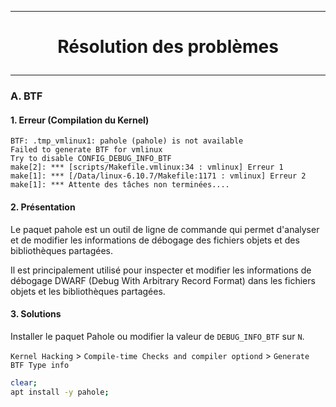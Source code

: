 ----------------------------------------------------------------------------------------------------------------
# <p align='center'> Résolution des problèmes </p>

----------------------------------------------------------------------------------------------------------------
### A. BTF
#### 1. Erreur (Compilation du Kernel)
```
BTF: .tmp_vmlinux1: pahole (pahole) is not available
Failed to generate BTF for vmlinux
Try to disable CONFIG_DEBUG_INFO_BTF
make[2]: *** [scripts/Makefile.vmlinux:34 : vmlinux] Erreur 1
make[1]: *** [/Data/linux-6.10.7/Makefile:1171 : vmlinux] Erreur 2
make[1]: *** Attente des tâches non terminées....
```
#### 2. Présentation
Le paquet pahole est un outil de ligne de commande qui permet d'analyser et de modifier les informations de débogage des fichiers objets et des bibliothèques partagées. 

Il est principalement utilisé pour inspecter et modifier les informations de débogage DWARF (Debug With Arbitrary Record Format) dans les fichiers objets et les bibliothèques partagées.


#### 3. Solutions
Installer le paquet Pahole ou modifier la valeur de `DEBUG_INFO_BTF` sur `N`.

`Kernel Hacking` > `Compile-time Checks and compiler optiond` >  `Generate BTF Type info`

```bash
clear;
apt install -y pahole;
```

